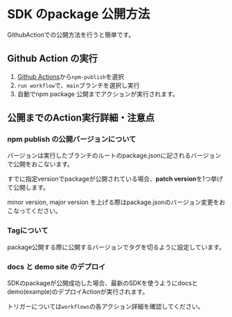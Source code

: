 # SDK のpackage 公開方法

GithubActionでの公開方法を行うと簡単です。

## Github Action の実行

1. [Github Actions](https://github.com/KyuzanInc/mint-sdk-js/actions)から`npm-publish`を選択
2. `run workflow`で、`main`ブランチを選択し実行
3. 自動でnpm package 公開までアクションが実行されます。

## 公開までのAction実行詳細・注意点

### npm publish の公開バージョンについて

バージョンは実行したブランチのルートのpackage.jsonに記されるバージョンで公開をおこないます。

すでに指定versionでpackageが公開されている場合、**patch version**を1つ挙げて公開します。

minor version, major version を上げる際はpackage.jsonのバージョン変更をおこなってください。

### Tagについて

package公開する際に公開するバージョンでタグを切るように設定しています。

### docs と demo site のデプロイ

SDKのpackageが公開成功した場合、最新のSDKを使うようにdocsとdemo(example)のデプロイActionが実行されます。

トリガーについては`workflows`の各アクション詳細を確認してください。